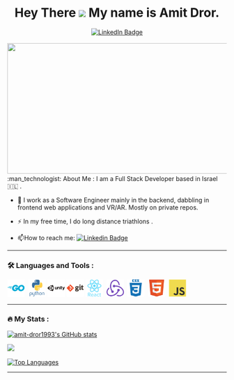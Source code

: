 <div id="header" align="center">
  <h1>
    Hey There <img src="https://media.giphy.com/media/hvRJCLFzcasrR4ia7z/giphy.gif" width="30px"/> My name is Amit Dror.
  </h1>
  <div id="badges">
  <a href="https://www.linkedin.com/in/amit-dror-9238aaba/">
    <img src="https://img.shields.io/badge/LinkedIn-blue?style=for-the-badge&logo=linkedin&logoColor=white" alt="LinkedIn Badge"/>
  </a>
</div>
  <img src="https://komarev.com/ghpvc/?username=amit-dror1993&style=flat-square&color=blue" alt=""/>
</div>
<div align="center">
  <img src="https://media.giphy.com/media/dWesBcTLavkZuG35MI/giphy.gif" width="600" height="300"/>
</div>
:man_technologist: About Me :
I am a Full Stack Developer based in Israel 🇮🇱 .

- :telescope: I work as a Software Engineer mainly in the backend, dabbling in frontend web applications and VR/AR. Mostly on private repos.

- :zap: In my free time, I do long distance triathlons .

- :mailbox:How to reach me: [![Linkedin Badge](https://img.shields.io/badge/Amit_Dror-blue?style=flat&logo=Linkedin&logoColor=white)](https://www.linkedin.com/in/amit-dror-9238aaba/)

---

### :hammer_and_wrench: Languages and Tools :
<div>
  <img src="https://github.com/devicons/devicon/blob/master/icons/go/go-original-wordmark.svg" title="Java" alt="Java" width="40" height="40"/>&nbsp;
  <img src="https://github.com/devicons/devicon/blob/master/icons/python/python-original-wordmark.svg" title="Python" **alt="Python" width="40" height="40"/>
  <img src="https://github.com/devicons/devicon/blob/master/icons/unity/unity-original-wordmark.svg" title="Unity" **alt="Unity" width="40"height="40"/>
    <img src="https://github.com/devicons/devicon/blob/master/icons/git/git-original-wordmark.svg" title="Git" **alt="Git" width="40"height="40"/>
  <img src="https://github.com/devicons/devicon/blob/master/icons/react/react-original-wordmark.svg" title="React" alt="React" width="40" height="40"/>&nbsp;
  <img src="https://github.com/devicons/devicon/blob/master/icons/redux/redux-original.svg" title="Redux" alt="Redux " width="40" height="40"/>&nbsp;
  <img src="https://github.com/devicons/devicon/blob/master/icons/css3/css3-plain-wordmark.svg"  title="CSS3" alt="CSS" width="40" height="40"/>&nbsp;
  <img src="https://github.com/devicons/devicon/blob/master/icons/html5/html5-original.svg" title="HTML5" alt="HTML" width="40" height="40"/>&nbsp;
  <img src="https://github.com/devicons/devicon/blob/master/icons/javascript/javascript-original.svg" title="JavaScript" alt="JavaScript" width="40" height="40"/>&nbsp;
</div>

---

### :fire: My Stats :
<a href="http://www.github.com/amit-dror1993"><img src="https://github-readme-stats.vercel.app/api?username=amit-dror1993&show_icons=true&hide=&count_private=true&theme=prussian" alt="amit-dror1993's GitHub stats" /></a>

<a href="http://www.github.com/amit-dror1993"><img src="https://github-readme-streak-stats.herokuapp.com/?user=amit-dror1993&theme=prussian" /></a>

<a href="https://github.com/amit-dror1993" align="left"><img src="https://github-readme-stats.vercel.app/api/top-langs/?username=amit-dror1993&theme=prussian" alt="Top Languages" /></a>


---

